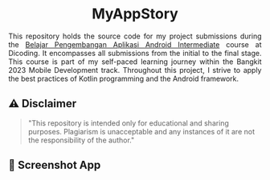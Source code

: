 <h1 align="center">
  MyAppStory
</h1>
<p align="justify">
  This repository holds the source code for my project submissions during the <a href="https://www.dicoding.com/academies/352" target="_blank">Belajar Pengembangan Aplikasi Android Intermediate</a> course at Dicoding. It encompasses all submissions from the initial to the final stage. This course is part of my self-paced learning journey within the Bangkit 2023 Mobile Development track. Throughout this project, I strive to apply the best practices of Kotlin programming and the Android framework.
</p>

## ⚠️ Disclaimer
> "This repository is intended only for educational and sharing purposes. Plagiarism is unacceptable and any instances of it are not the responsibility of the author."

## 📱 Screenshot App
<div>
  
</div>
